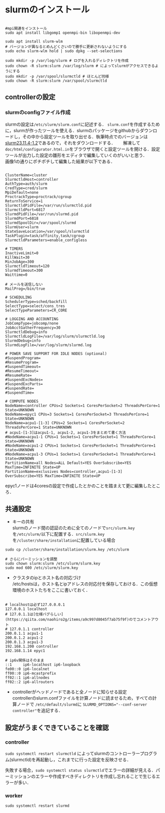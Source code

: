 

# slurmのインストール
```

#mpi関連をインストール
sudo apt install libgomp1 openmpi-bin libopenmpi-dev

sudo apt install slurm-wlm
# バージョンが異なるとめんどくさいので勝手に更新されないようにする
sudo echo slurm-wlm hold | sudo dpkg --set-selections

sudo mkdir -p /var/log/slurm # ログを入れるディレクトリを作成
sudo chown -R slurm:slurm /var/log/slurm # によってslurmがアクセスできるようにする
sudo mkdir -p /var/spool/slurmctld # ほとんど同様
sudo chown -R slurm:slurm /var/spool/slurmctld
```

## controllerの設定

### slurmのconfigファイル作成
slurmの設定は```/etc/slurm/slurm.conf```に記述する． ```slurm.conf```を作成するために，slurmが作ったツールを使える．slurmのパッケージをgithubからダウンロードし，その中から設定ツールを取り出せる．執筆時点でのバージョンは[slurm23.11.4-1.2](https://github.com/SchedMD/slurm/archive/refs/tags/slurm-23-11-4-1.zip)であるので，それをダウンロードする．　　
解凍して```doc/html/configurator.html.in```をブラウザで開くと設定ツールを開ける．設定ツールが出力した設定の雛形をエディタで編集していくのがいいと思う．  
画像1の通りにポチポチして編集した結果が以下である．

```

ClusterName=cluster
SlurmctldHost=controller
AuthType=auth/slurm
CredType=cred/slurm
MpiDefault=none
ProctrackType=proctrack/cgroup
ReturnToService=1
SlurmctldPidFile=/var/run/slurmctld.pid
SlurmctldPort=6817
SlurmdPidFile=/var/run/slurmd.pid
SlurmdPort=6818
SlurmdSpoolDir=/var/spool/slurmd
SlurmUser=slurm
StateSaveLocation=/var/spool/slurmctld
TaskPlugin=task/affinity,task/cgroup
SlurmctldParameters=enable_configless

# TIMERS
InactiveLimit=0
KillWait=30
MinJobAge=300
SlurmctldTimeout=120
SlurmdTimeout=300
Waittime=0

# メールを送信しない
MailProg=/bin/true

# SCHEDULING
SchedulerType=sched/backfill
SelectType=select/cons_tres
SelectTypeParameters=CR_CORE

# LOGGING AND ACCOUNTING
JobCompType=jobcomp/none
JobAcctGatherFrequency=30
SlurmctldDebug=info
SlurmctldLogFile=/var/log/slurm/slurmctld.log
SlurmdDebug=info
SlurmdLogFile=/var/log/slurm/slurmd.log

# POWER SAVE SUPPORT FOR IDLE NODES (optional)
#SuspendProgram=
#ResumeProgram=
#SuspendTimeout=
#ResumeTimeout=
#ResumeRate=
#SuspendExcNodes=
#SuspendExcParts=
#SuspendRate=
#SuspendTime=

# COMPUTE NODES
NodeName=controller CPUs=2 Sockets=1 CoresPerSocket=2 ThreadsPerCore=1 State=UNKNOWN
NodeName=epyc1 CPUs=3 Sockets=1 CoresPerSocket=3 ThreadsPerCore=1 State=UNKNOWN
NodeName=acpu1-[1-3] CPUs=2 Sockets=1 CoresPerSocket=2 ThreadsPerCore=1 State=UNKNOWN
# acpu1-[1-3]はacpu1-1, acpu1-2, acpu1-3をまとめて書く方法
#NodeName=acpu1-1 CPUs=1 Sockets=1 CoresPerSocket=1 ThreadsPerCore=1 State=UNKNOWN
#NodeName=acpu1-2 CPUs=1 Sockets=1 CoresPerSocket=1 ThreadsPerCore=1 State=UNKNOWN
#NodeName=acpu1-3 CPUs=1 Sockets=1 CoresPerSocket=1 ThreadsPerCore=1 State=UNKNOWN
PartitionName=all Nodes=ALL Default=YES OverSubscribe=YES MaxTime=INFINITE State=UP
PartitionName=exclusives Nodes=controller,acpu1-[1-3] OverSubscribe=YES MaxTime=INFINITE State=UP
```

epyc1ノードは4coresの設定で作成したとかのことを踏まえて更に編集したところ．

## 共通設定
- キーの共有  
slurmのノード間の認証のために全てのノードで```src/slurm.key```を```/etc/slurm/```以下に配置する．```src/slurm.key```を```/cluster/share/installation```に配置している場合
```
sudo cp /cluster/share/installation/slurm.key /etc/slurm

# さらにパーミッションを調整
sudo chown slurm:slurm /etc/slurm/slurm.key 
sudo mod 600 /etc/slurm/slurm.key
```

- クラスタのipとホスト名の対応づけ  
/etc/hostsは，ホスト名とipアドレスの対応付を保存しておける．この仮想環境のホストたちをここに書いておく．

```

# localhostは必ず127.0.0.0.1
127.0.0.1 localhost
# 127.0.1.1は[仕様バグらしい](https://qiita.com/naohiro2g/items/a9c997d8045f7ab75f9f)のでコメントアウト
# 127.0.1.1 controller
200.0.1.1 acpu1-1
200.0.1.2 acpu1-2
200.0.1.3 acpu1-3
192.168.1.200 controller
192.168.1.14 epyc1

# ip6v関係はそのまま
::1     ip6-localhost ip6-loopback
fe00::0 ip6-localnet
ff00::0 ip6-mcastprefix
ff02::1 ip6-allnodes
ff02::2 ip6-allrouters

```

- controllerがヘッドノードであると全ノードに知らせる設定  
controllerのslurm.confファイルを計算ノードに読ませるため，すべての計算ノードで
```/etc/default/slurmd```に
```SLURMD_OPTIONS="--conf-server controller"```を追記する．

## 設定がうまくできていることを確認
### controller
```sudo systemctl restart slurmctld``` によってslurmのコントローラープログラム(slurmctld)を再起動し，これまでに行った設定を反映させる．

失敗する場合，```sudo systemctl status slurmctld```でエラーの詳細が見える．パーミッションのエラーや作成すべきディレクトリを作成し忘れることで生じるエラーが多い．

### worker
```sudo systemctl restart slurmd```